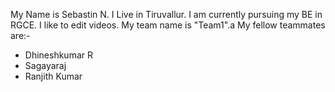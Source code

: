 My Name is Sebastin N.
I Live in Tiruvallur.
I am currently pursuing my BE in RGCE.
I like to edit videos.
My team name is "Team1".a
My fellow teammates are:-
   - Dhineshkumar R
   - Sagayaraj
   - Ranjith Kumar 
